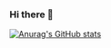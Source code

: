 ### Hi there 👋

[![Anurag's GitHub stats](https://github-readme-stats.vercel.app/api?username=DiogoSilva1904)](https://github.com/anuraghazra/github-readme-stats&show_icons=true)

<!--
**DiogoSilva1904/DiogoSilva1904** is a ✨ _special_ ✨ repository because its `README.md` (this file) appears on your GitHub profile.

Here are some ideas to get you started:

- 🔭 I’m currently working on ...
- 🌱 I’m currently learning ...
- 👯 I’m looking to collaborate on ...
- 🤔 I’m looking for help with ...
- 💬 Ask me about ...
- 📫 How to reach me: ...
- 😄 Pronouns: ...
- ⚡ Fun fact: ...
-->
